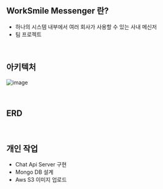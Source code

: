 ## WorkSmile Messenger 란?
- 하나의 시스템 내부에서 여러 회사가 사용할 수 있는 사내 메신저
- 팀 프로젝트  
<br/>

## 아키텍처
![image](https://user-images.githubusercontent.com/35768650/151691271-d8a2340e-346c-4a1a-8149-72bdbcbb5d70.png)

<br/>

## ERD
<br/>

## 개인 작업
- Chat Api Server 구현
- Mongo DB 설계
- Aws S3 이미지 업로드
<br/>
